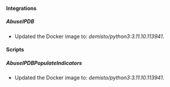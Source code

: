 
#### Integrations

##### AbuseIPDB


- Updated the Docker image to: *demisto/python3:3.11.10.113941*.

#### Scripts

##### AbuseIPDBPopulateIndicators


- Updated the Docker image to: *demisto/python3:3.11.10.113941*.

